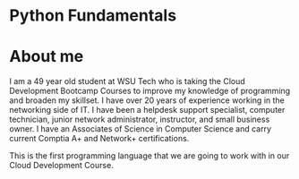# Python Fundamentals

# About me
I am a 49 year old student at WSU Tech who is taking the Cloud Development Bootcamp Courses to improve my knowledge of programming and broaden my skillset. I have over 20 years of experience working in the networking side of IT. I have been a helpdesk support specialist, computer technician, junior network administrator, instructor, and small business owner. I have an Associates of Science in Computer Science and carry current Comptia A+ and Network+ certifications. 

This is the first programming language that we are going to work with in our Cloud Development Course.
